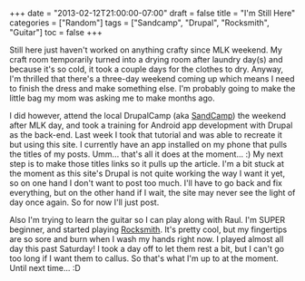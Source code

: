 +++
date = "2013-02-12T21:00:00-07:00"
draft = false
title = "I'm Still Here"
categories = ["Random"]
tags = ["Sandcamp", "Drupal", "Rocksmith", "Guitar"]
toc = false
+++


<p>Still here just haven't worked on anything crafty since MLK weekend. My craft room temporarily turned into a drying room after laundry day(s) and because it's so cold, it took a couple days for the clothes to dry. Anyway, I'm thrilled that there's a three-day weekend coming up which means I need to finish the dress and make something else. I'm probably going to make the little bag my mom was asking me to make months ago.</p>    
<p>I did however, attend the local DrupalCamp (aka <a href="http://sandcamp.org" target="_blank">SandCamp</a>) the weekend after MLK day, and took a training for Android app development with Drupal as the back-end. Last week I took that tutorial and was able to recreate it but using this site. I currently have an app installed on my phone that pulls the titles of my posts. Umm... that's all it does at the moment... :) My next step is to make those titles links so it pulls up the article. I'm a bit stuck at the moment as this site's Drupal is not quite working the way I want it yet, so on one hand I don't want to post too much. I'll have to go back and fix everything, but on the other hand if I wait, the site may never see the light of day once again. So for now I'll just post.</p>    
<p>Also I'm trying to learn the guitar so I can play along with Raul. I'm SUPER beginner, and started playing <a href="http://rocksmith.ubi.com/rocksmith/en-us/home/index.aspx" target="_blank">Rocksmith</a>. It's pretty cool, but my fingertips are so sore and burn when I wash my hands right now.&nbsp;I played almost all day this past Saturday!&nbsp;I took a day off to let them rest a bit, but I can't go too long if I want them to callus. So that's what I'm up to at the moment. Until next time... :D</p>  